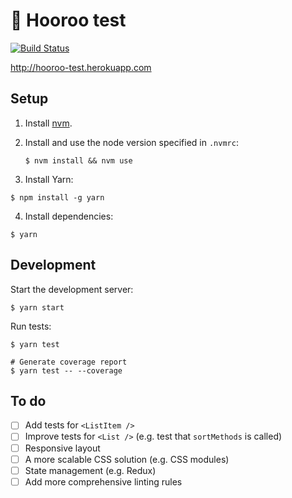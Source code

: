 # 🏨 Hooroo test

[![Build Status](https://travis-ci.com/angusfretwell/hooroo-test.svg?token=AP3g5qsxKM4x5UsEE1F7&branch=master)](https://travis-ci.com/angusfretwell/hooroo-test)

http://hooroo-test.herokuapp.com

## Setup

1. Install [nvm](https://github.com/creationix/nvm).

2. Install and use the node version specified in `.nvmrc`:

	```shell
	$ nvm install && nvm use
	```

3. Install Yarn:

  ```shell
  $ npm install -g yarn
  ```

4. Install dependencies:

  ```shell
  $ yarn
  ```

## Development

Start the development server:

```shell
$ yarn start
```

Run tests:

```shell
$ yarn test

# Generate coverage report
$ yarn test -- --coverage
```

## To do

- [ ] Add tests for `<ListItem />`
- [ ] Improve tests for `<List />` (e.g. test that `sortMethods` is called)
- [ ] Responsive layout
- [ ] A more scalable CSS solution (e.g. CSS modules)
- [ ] State management (e.g. Redux)
- [ ] Add more comprehensive linting rules

